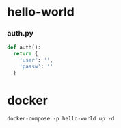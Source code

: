 # hello-world

### auth.py
```python
def auth():
  return {
    'user': '',
    'passw': ''
  }
```
# docker

```console
docker-compose -p hello-world up -d
```